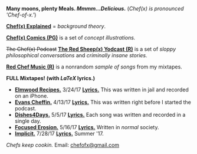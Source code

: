 **Many moons, plenty Meals. *Mmmm...Delicious.*** (*Chef(x) is pronounced 'Chef-of-x.'*)

[**Chef(x) Explained**](https://drive.google.com/open?id=0B1Ol8fuZMTCWUVBNRlk0djcxUmc) = *background theory*. 

[**Chef(x) Comics (PG)**](https://www.instagram.com/chefofx/) is a set of *concept illustrations.*

~~The Chef(x) Podcast~~ [**The Red Sheep(x) Yodcast (R)**](https://itunes.apple.com/us/podcast/the-chef-x-podcast/id1227336978?mt=2)  is a set of *sloppy philosophical conversations* and *criminally insane stories.*

[**Red Chef Music (R)**](https://soundcloud.com/redchef) is a nonrandom *sample of songs* from my mixtapes. 

**FULL Mixtapes! (with *LaTeX* lyrics.)**

- [**Elmwood Recipes.**](https://soundcloud.com/redchef/sets/elmwood-recipes/s-4d0MH) 3/24/17 [**Lyrics.**](https://drive.google.com/open?id=0B1Ol8fuZMTCWaldOV2ZYYVlyRlk) This was written in jail and recorded on an iPhone.
- [**Evans Cheffin.**](https://soundcloud.com/redchef/sets/evans-cheffin/s-5ctrP) 4/13/17 [**Lyrics.**](https://drive.google.com/open?id=0B1Ol8fuZMTCWWS1OUHptcEN4aWM) This was written right before I started the podcast.
- [**Dishes4Days.**](https://soundcloud.com/redchef/sets/dishes4days/s-NY0Mc) 5/5/17 [**Lyrics.**](https://drive.google.com/open?id=0B1Ol8fuZMTCWc09Yb2tRZndleVE) Each song was written and recorded in a single day. 
- [**Focused Erosion.**](https://soundcloud.com/redchef/sets/focused-erosion/s-pihsw) 5/16/17 [**Lyrics.**](https://drive.google.com/open?id=0B1Ol8fuZMTCWWVNQdXd2ZndiaDA) Written in *normal* society.
- [**Implicit.**](https://soundcloud.com/redchef/sets/implicit/s-tvWII) 7/28/17 [**Lyrics.**](https://drive.google.com/open?id=0B1Ol8fuZMTCWam4zdm5sbFlvRUU) Summer '17.


*Chefs keep cookin.* Email: chefofx@gmail.com
